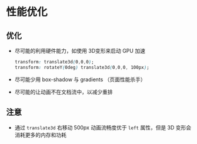 # 性能优化

## 优化

  - 尽可能的利用硬件能力，如使用 3D变形来启动 GPU 加速

    ```css
    transform: translate3d(0,0,0);
    transform: rotateY(0deg) translate3d(0,0,0, 100px);
    ```

  - 尽可能少用 box-shadow 与 gradients （页面性能杀手）

  - 尽可能的让动画不在文档流中，以减少重排

## 注意

  - 通过 `translate3d` 右移动 500px 动画流畅度优于 `left` 属性，但是 3D 变形会消耗更多的内存和功耗
